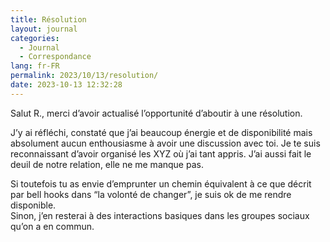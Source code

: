 ```yaml
---
title: Résolution
layout: journal
categories:
  - Journal
  - Correspondance
lang: fr-FR
permalink: 2023/10/13/resolution/
date: 2023-10-13 12:32:28
---
```


Salut R., merci d’avoir actualisé l’opportunité d’aboutir à une résolution.

J’y ai réfléchi, constaté que j’ai beaucoup énergie et de disponibilité mais absolument aucun enthousiasme à avoir une discussion avec toi. Je te suis reconnaissant d’avoir organisé les XYZ où j’ai tant appris. J’ai aussi fait le deuil de notre relation, elle ne me manque pas.

Si toutefois tu as envie d’emprunter un chemin équivalent à ce que décrit par bell hooks dans “la volonté de changer”, je suis ok de me rendre disponible.\
Sinon, j’en resterai à des interactions basiques dans les groupes sociaux qu’on a en commun.